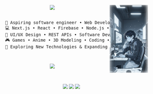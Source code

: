 <div align="center">
<img src="https://github.com/DzGransilV2/dzgransilv2/blob/main/Modify2.png" width="25%" align="right" />
<img src="https://readme-typing-svg.demolab.com?font=Inconsolata&weight=500&size=50&duration=4000&pause=300&color=A7A459&center=true&vCenter=true&multiline=true&repeat=false&random=false&width=1300&height=140&lines=Hello+hello;I'm+Gransil Dsouza+%E2%9C%A9+a+Tech+Enthusiast;Web+Developer+and+Lifelong+Learner" width="70%" />
<br><br>
<pre>
    💼 Aspiring software engineer • Web Developer • 3D Enthusiast
    💻 Next.js • React • Firebase • Node.js • MongoDB 
    📖 UI/UX Design • REST APIs • Software Development
    🎮 Games • Anime • 3D Modeling • Coding • Design
    🐾 Exploring New Technologies & Expanding My Skills
</pre>
<br><br>
<img src="https://media.tenor.com/9JgRRliqRv8AAAAj/penguins-penguin.gif" height="90" />
<br><br><br>

[![](https://img.shields.io/badge/linkedin-0a66c2)](http://linkedin.com/in/yourprofile)
[![](https://img.shields.io/badge/github-333)](https://github.com/yourusername)
[![](https://img.shields.io/badge/portfolio-ff66ab)](https://yourportfolio.com)
</div>
